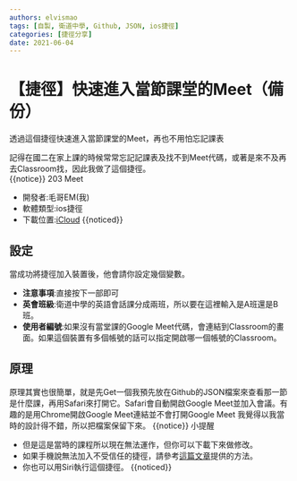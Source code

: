```yaml
---
authors: elvismao
tags: [自製, 衛道中學, Github, JSON, ios捷徑]
categories: [捷徑分享]
date: 2021-06-04
---
```


# 【捷徑】快速進入當節課堂的Meet（備份）

透過這個捷徑快速進入當節課堂的Meet，再也不用怕忘記課表



記得在國二在家上課的時候常常忘記記課表及找不到Meet代碼，或著是來不及再去Classroom找，因此我做了這個捷徑。<br />
{{notice}}
203 Meet

- 開發者:毛哥EM(我)
- 軟體類型:ios捷徑
- 下載位置:[iCloud](https://www.icloud.com/shortcuts/154933bcaf8145dba8ec955f8695503d)
  {{noticed}}

## 設定

當成功將捷徑加入裝置後，他會請你設定幾個變數。

- **注意事項**:直接按下一部即可
- **英會班級**:衛道中學的英語會話課分成兩班，所以要在這裡輸入是A班還是B班。
- **使用者編號**:如果沒有當堂課的Google Meet代碼，會連結到Classroom的畫面。如果這個裝置有多個帳號的話可以指定開啟哪一個帳號的Classroom。

## 原理

原理其實也很簡單，就是先Get一個我預先放在Github的JSON檔案來查看那一節是什麼課，再用Safari來打開它。Safari會自動開啟Google Meet並加入會議。有趣的是用Chrome開啟Google Meet連結並不會打開Google Meet
我覺得以我當時的設計得不錯，所以把檔案保留下來。
{{notice}}
小提醒

- 但是這是當時的課程所以現在無法運作，但你可以下載下來做修改。
- 如果手機說無法加入不受信任的捷徑，請參考[這篇文章](https://emtech.cc/post/shortcut-untrusted_shortcut/)提供的方法。
- 你也可以用Siri執行這個捷徑。
  {{noticed}}

